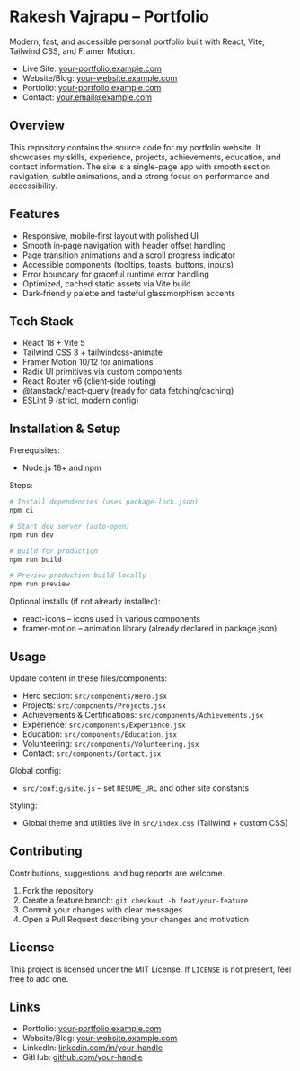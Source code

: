 # Rakesh Vajrapu – Portfolio

Modern, fast, and accessible personal portfolio built with React, Vite, Tailwind CSS, and Framer Motion.

- Live Site: [your-portfolio.example.com](https://your-portfolio.example.com)
- Website/Blog: [your-website.example.com](https://your-website.example.com)
- Portfolio: [your-portfolio.example.com](https://your-portfolio.example.com)
- Contact: [your.email@example.com](mailto:your.email@example.com)

## Overview

This repository contains the source code for my portfolio website. It showcases my skills, experience, projects, achievements, education, and contact information. The site is a single-page app with smooth section navigation, subtle animations, and a strong focus on performance and accessibility.

## Features

- Responsive, mobile‑first layout with polished UI
- Smooth in‑page navigation with header offset handling
- Page transition animations and a scroll progress indicator
- Accessible components (tooltips, toasts, buttons, inputs)
- Error boundary for graceful runtime error handling
- Optimized, cached static assets via Vite build
- Dark‑friendly palette and tasteful glassmorphism accents

## Tech Stack

- React 18 + Vite 5
- Tailwind CSS 3 + tailwindcss-animate
- Framer Motion 10/12 for animations
- Radix UI primitives via custom components
- React Router v6 (client‑side routing)
- @tanstack/react-query (ready for data fetching/caching)
- ESLint 9 (strict, modern config)

## Installation & Setup

Prerequisites:

- Node.js 18+ and npm

Steps:

```powershell
# Install dependencies (uses package-lock.json)
npm ci

# Start dev server (auto-open)
npm run dev

# Build for production
npm run build

# Preview production build locally
npm run preview
```

Optional installs (if not already installed):

- react-icons – icons used in various components
- framer-motion – animation library (already declared in package.json)

## Usage

Update content in these files/components:

- Hero section: `src/components/Hero.jsx`
- Projects: `src/components/Projects.jsx`
- Achievements & Certifications: `src/components/Achievements.jsx`
- Experience: `src/components/Experience.jsx`
- Education: `src/components/Education.jsx`
- Volunteering: `src/components/Volunteering.jsx`
- Contact: `src/components/Contact.jsx`

Global config:

- `src/config/site.js` – set `RESUME_URL` and other site constants

Styling:

- Global theme and utilities live in `src/index.css` (Tailwind + custom CSS)

## Contributing

Contributions, suggestions, and bug reports are welcome.

1. Fork the repository
2. Create a feature branch: `git checkout -b feat/your-feature`
3. Commit your changes with clear messages
4. Open a Pull Request describing your changes and motivation

## License

This project is licensed under the MIT License. If `LICENSE` is not present, feel free to add one.

## Links

- Portfolio: [your-portfolio.example.com](https://your-portfolio.example.com)
- Website/Blog: [your-website.example.com](https://your-website.example.com)
- LinkedIn: [linkedin.com/in/your-handle](https://www.linkedin.com/in/your-handle)
- GitHub: [github.com/your-handle](https://github.com/your-handle)
